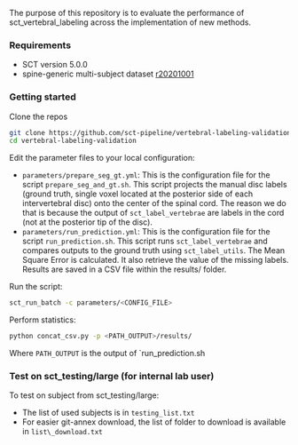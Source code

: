 The purpose of this repository is to evaluate the performance of sct\_vertebral\_labeling across the implementation of new methods.

### Requirements

- SCT version 5.0.0
- spine-generic multi-subject dataset [r20201001](https://github.com/spine-generic/data-multi-subject/releases/tag/r20201001)

### Getting started

Clone the repos

```bash
git clone https://github.com/sct-pipeline/vertebral-labeling-validation
cd vertebral-labeling-validation
```

Edit the parameter files to your local configuration:
- `parameters/prepare_seg_gt.yml`: This is the configuration file for the script `prepare_seg_and_gt.sh`. This script projects the manual disc labels (ground truth, single voxel located at the posterior side of each intervertebral disc) onto the center of the spinal cord. The reason we do that is because the output of `sct_label_vertebrae` are labels in the cord (not at the posterior tip of the disc).
- `parameters/run_prediction.yml`: This is the configuration file for the script `run_prediction.sh`. This script runs `sct_label_vertebrae` and compares outputs to the ground truth using `sct_label_utils`. The Mean Square Error is calculated. It also retrieve the value of the missing labels. Results are saved in a CSV file within the results/ folder.

Run the script:
```bash
sct_run_batch -c parameters/<CONFIG_FILE>
```

Perform statistics:
```bash
python concat_csv.py -p <PATH_OUTPUT>/results/
```
Where `PATH_OUTPUT` is the output of `run_prediction.sh

### Test on sct\_testing/large (for internal lab user)
To test on subject from sct_testing/large:
- The list of used subjects is in `testing_list.txt`
- For easier git-annex download, the list of folder to download is available in `list\_download.txt` 
